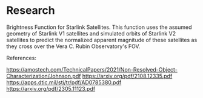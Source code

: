 # Research
Brightness Function for Starlink Satellites. This function uses the assumed geometry of Starlink V1 satellites and simulated orbits of Starlink V2 satellites to predict the normalized apparent magnitude of these satellites as they cross over the Vera C. Rubin Observatory's FOV. 

References:

https://amostech.com/TechnicalPapers/2021/Non-Resolved-Object-Characterization/Johnson.pdf
https://arxiv.org/pdf/2108.12335.pdf
https://apps.dtic.mil/sti/tr/pdf/AD0785380.pdf
https://arxiv.org/pdf/2305.11123.pdf
